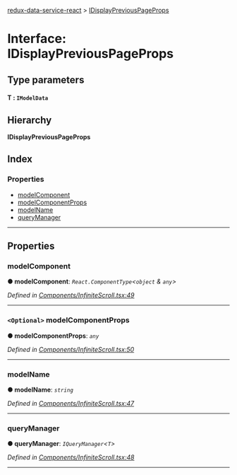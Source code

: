 [redux-data-service-react](../README.md) > [IDisplayPreviousPageProps](../interfaces/idisplaypreviouspageprops.md)

# Interface: IDisplayPreviousPageProps

## Type parameters
#### T :  `IModelData`
## Hierarchy

**IDisplayPreviousPageProps**

## Index

### Properties

* [modelComponent](idisplaypreviouspageprops.md#modelcomponent)
* [modelComponentProps](idisplaypreviouspageprops.md#modelcomponentprops)
* [modelName](idisplaypreviouspageprops.md#modelname)
* [queryManager](idisplaypreviouspageprops.md#querymanager)

---

## Properties

<a id="modelcomponent"></a>

###  modelComponent

**● modelComponent**: *`React.ComponentType`<`object` & `any`>*

*Defined in [Components/InfiniteScroll.tsx:49](https://github.com/Rediker-Software/redux-data-service-react/blob/36ecfc2/src/Components/InfiniteScroll.tsx#L49)*

___
<a id="modelcomponentprops"></a>

### `<Optional>` modelComponentProps

**● modelComponentProps**: *`any`*

*Defined in [Components/InfiniteScroll.tsx:50](https://github.com/Rediker-Software/redux-data-service-react/blob/36ecfc2/src/Components/InfiniteScroll.tsx#L50)*

___
<a id="modelname"></a>

###  modelName

**● modelName**: *`string`*

*Defined in [Components/InfiniteScroll.tsx:47](https://github.com/Rediker-Software/redux-data-service-react/blob/36ecfc2/src/Components/InfiniteScroll.tsx#L47)*

___
<a id="querymanager"></a>

###  queryManager

**● queryManager**: *`IQueryManager`<`T`>*

*Defined in [Components/InfiniteScroll.tsx:48](https://github.com/Rediker-Software/redux-data-service-react/blob/36ecfc2/src/Components/InfiniteScroll.tsx#L48)*

___

